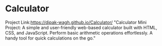 # Calculator
Project Link:https://dipak-wagh.github.io/Calculator/
"Calculator Mini Project: A simple and user-friendly web-based calculator built with HTML, CSS, and JavaScript. Perform basic arithmetic operations effortlessly. A handy tool for quick calculations on the go."
